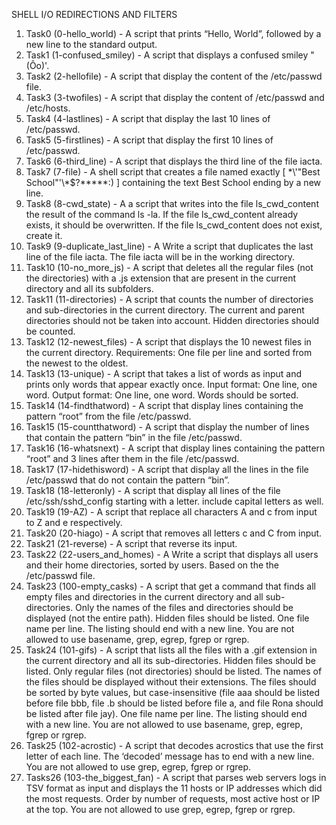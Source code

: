 SHELL I/O REDIRECTIONS AND FILTERS

1. Task0 (0-hello_world) - A script that prints “Hello, World”, followed by a new line to the standard output.
2. Task1 (1-confused_smiley) - A script that displays a confused smiley "(Ôo)'.
3. Task2 (2-hellofile) - A script that display the content of the /etc/passwd file.
4. Task3 (3-twofiles) - A script that display the content of /etc/passwd and /etc/hosts.
5. Task4 (4-lastlines) - A script that display the last 10 lines of /etc/passwd.
6. Task5 (5-firstlines) - A script that display the first 10 lines of /etc/passwd.
7. Task6 (6-third_line) - A script that displays the third line of the file iacta.
8. Task7 (7-file) - A shell script that creates a file named exactly [ \*\\'"Best School"\'\\*$\?\*\*\*\*\*:) ] containing the text Best School ending by a new line.
9. Task8 (8-cwd_state) - A a script that writes into the file ls_cwd_content the result of the command ls -la. If the file ls_cwd_content already exists, it should be overwritten. If the file ls_cwd_content does not exist, create it.
10. Task9 (9-duplicate_last_line) - A Write a script that duplicates the last line of the file iacta. The file iacta will be in the working directory.
11. Task10 (10-no_more_js) - A script that deletes all the regular files (not the directories) with a .js extension that are present in the current directory and all its subfolders.
12. Task11 (11-directories) - A script that counts the number of directories and sub-directories in the current directory. The current and parent directories should not be taken into account. Hidden directories should be counted.
13. Task12 (12-newest_files) - A script that displays the 10 newest files in the current directory. Requirements: One file per line and sorted from the newest to the oldest.
14. Task13 (13-unique) - A script that takes a list of words as input and prints only words that appear exactly once. Input format: One line, one word. Output format: One line, one word. Words should be sorted.
15. Task14 (14-findthatword) - A script that display lines containing the pattern “root” from the file /etc/passwd.
16. Task15 (15-countthatword) - A script that display the number of lines that contain the pattern “bin” in the file /etc/passwd.
17. Task16 (16-whatsnext) - A script that display lines containing the pattern “root” and 3 lines after them in the file /etc/passwd.
18. Task17 (17-hidethisword) - A script that display all the lines in the file /etc/passwd that do not contain the pattern “bin”.
19. Task18 (18-letteronly) - A script that display all lines of the file /etc/ssh/sshd_config starting with a letter. include capital letters as well.
20. Task19 (19-AZ) - A script that replace all characters A and c from input to Z and e respectively.
21. Task20 (20-hiago) - A script that removes all letters c and C from input.
22. Task21 (21-reverse) - A script that reverse its input.
23. Task22 (22-users_and_homes) - A Write a script that displays all users and their home directories, sorted by users. Based on the the /etc/passwd file.
24. Task23 (100-empty_casks) - A script that get a command that finds all empty files and directories in the current directory and all sub-directories. Only the names of the files and directories should be displayed (not the entire path). Hidden files should be listed. One file name per line. The listing should end with a new line. You are not allowed to use basename, grep, egrep, fgrep or rgrep.
25. Task24 (101-gifs) - A script that lists all the files with a .gif extension in the current directory and all its sub-directories. Hidden files should be listed. Only regular files (not directories) should be listed. The names of the files should be displayed without their extensions. The files should be sorted by byte values, but case-insensitive (file aaa should be listed before file bbb, file .b should be listed before file a, and file Rona should be listed after file jay). One file name per line. The listing should end with a new line. You are not allowed to use basename, grep, egrep, fgrep or rgrep.
26. Task25 (102-acrostic) -  A script that decodes acrostics that use the first letter of each line. The ‘decoded’ message has to end with a new line. You are not allowed to use grep, egrep, fgrep or rgrep.
27. Tasks26 (103-the_biggest_fan) - A script that parses web servers logs in TSV format as input and displays the 11 hosts or IP addresses which did the most requests. Order by number of requests, most active host or IP at the top. You are not allowed to use grep, egrep, fgrep or rgrep.
